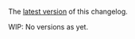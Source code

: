 The [latest version](https://github.com/blockscope/haskell-flight-mask/blob/master/changelog.md) of this changelog.

WIP: No versions as yet.
